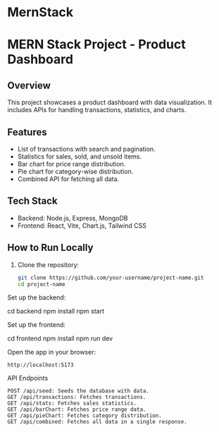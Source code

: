 # MernStack
# MERN Stack Project - Product Dashboard

## Overview
This project showcases a product dashboard with data visualization. It includes APIs for handling transactions, statistics, and charts.

## Features
- List of transactions with search and pagination.
- Statistics for sales, sold, and unsold items.
- Bar chart for price range distribution.
- Pie chart for category-wise distribution.
- Combined API for fetching all data.

## Tech Stack
- Backend: Node.js, Express, MongoDB
- Frontend: React, Vite, Chart.js, Tailwind CSS

## How to Run Locally
1. Clone the repository:
   ```bash
   git clone https://github.com/your-username/project-name.git
   cd project-name
Set up the backend:

cd backend
npm install
npm start

Set up the frontend:

cd frontend
npm install
npm run dev

Open the app in your browser:

    http://localhost:5173

API Endpoints

    POST /api/seed: Seeds the database with data.
    GET /api/transactions: Fetches transactions.
    GET /api/stats: Fetches sales statistics.
    GET /api/barChart: Fetches price range data.
    GET /api/pieChart: Fetches category distribution.
    GET /api/combined: Fetches all data in a single response.

